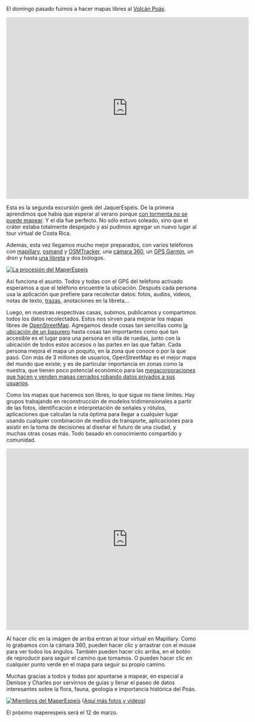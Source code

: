 El domingo pasado fuimos a hacer mapas libres al
[Volcán Poás](https://es.wikipedia.org/wiki/Volc%C3%A1n_Po%C3%A1s).

<iframe width="640" height="480" src="https://embed-v1.mapillary.com/embed?version=1&filter=%5B%22all%22%5D&map_filter=%5B%22all%22%5D&image_key=BHp7eM8RAbbhkLWc6XyR6g&client_id=WHJxWW40RWhyVGR6ajVEci1saHZNUTozZDQ5NjRmM2I4ZjBiNjc2&style=photo" frameborder="0"></iframe>

Esta es la segunda excursión geek del JaquerEspéis. De la primera aprendimos
que había que esperar al verano porque
[con tormenta no se puede mapear](https://archive.org/download/jaquerespeis-mapas/photo484953803566260.jpg).
Y el día fue perfecto. No sólo estuvo soleado, sino que el cráter estaba
totalmente despejado y así pudimos agregar un nuevo lugar al tour virtual de
Costa Rica.

Además, esta vez llegamos mucho mejor preparados, con varios teléfonos con
[mapillary](https://www.mapillary.com/), [osmand](http://osmand.net/) y
[OSMTracker](http://wiki.openstreetmap.org/wiki/OSMTracker_(Android)), una
[cámara 360](https://theta360.com/en/), un
[GPS Garmin](https://buy.garmin.com/en-US/US/p/140022), un dron y hasta
[una libreta](https://twitter.com/elotrojames) y dos biólogos.

[![La procesión del MaperEspeis](https://archive.org/download/maperespeis-poas/image20170226_104505408.jpg)](https://archive.org/download/maperespeis-poas/image20170226_104505408.jpg)

Así funciona el asunto. Todos y todas con el GPS del teléfono activado
esperamos a que el teléfono encuentre la ubicación. Después cada persona usa la
aplicación que prefiere para recolectar datos: fotos, audios, videos, notas de
texto, [trazas](https://es.wikipedia.org/wiki/GPX), anotaciones en la libreta...

Luego, en nuestras respectivas casas, subimos, publicamos y compartimos todos
los datos recolectados. Estos nos sirven para mejorar los mapas libres de
[OpenStreetMap](https://es.wikipedia.org/wiki/OpenStreetMap). Agregamos desde
cosas tan sencillas como
[la ubicación de un basurero](https://archive.org/download/maperespeis-poas/20170226_105554.jpg)
hasta cosas tan importantes como qué tan accesible es el lugar para una persona
en silla de ruedas, junto con la ubicación de todos estos accesos o las partes
en las que faltan. Cada persona mejora el mapa un poquito, en la zona que
conoce o por la que pasó. Con más de 3 millones de usuarios, OpenStreetMap es
el mejor mapa del mundo que existe; y es de particular importancia en zonas
como la nuestra, que tienen poco potencial económico para las
[megacorporaciones que hacen y venden mapas cerrados robando datos privados a sus usuarios](https://en.wikipedia.org/wiki/Don't_be_evil#The_End_of_.22Don.27t_Be_Evil.22).

Como los mapas que hacemos son libres, lo que sigue no tiene límites. Hay
grupos trabajando en reconstrucción de modelos tridimensionales a partir de las
fotos, identificación e interpretación de señales y rótulos, aplicaciones que
calculan la ruta óptima para llegar a cualquier lugar usando cualquier
combinación de medios de transporte, aplicaciones para asistir en la toma de
decisiones al diseñar el futuro de una ciudad, y muchas otras cosas más. Todo
basado en conocimiento compartido y comunidad.

<iframe width="640" height="480" src="https://embed-v1.mapillary.com/embed?version=1&filter=%5B%22all%22%5D&map_filter=%5B%22all%22%5D&image_key=dYPJnZINW7nHTEgJ7g9OEA&client_id=WHJxWW40RWhyVGR6ajVEci1saHZNUTozZDQ5NjRmM2I4ZjBiNjc2&style=photo" frameborder="0"></iframe>

Al hacer clic en la imágen de arriba entran al tour virtual en Mapillary. Como
lo grabamos con la cámara 360, pueden hacer clic y arrastrar con el mouse para
ver todos los ángulos. También pueden hacer clic arriba, en el botón de
reproducir para seguir el camino que tomamos. O pueden hacer clic en cualquier
punto verde en el mapa para seguir su propio camino.

Muchas gracias a todos y todas por apuntarse a mapear, en especial a Denisse y
Charles por servirnos de guías y llenar el paseo de datos interesantes sobre la
flora, fauna, geología e importancia histórica del Poás.

[![Miembros del MaperEspeis](https://archive.org/download/maperespeis-poas/20170226_110006.jpg)](https://archive.org/download/maperespeis-poas/20170226_110006.jpg)
([Aquí más fotos y videos](https://archive.org/details/maperespeis-poas))

El próximo maperespeis será el 12 de marzo.
